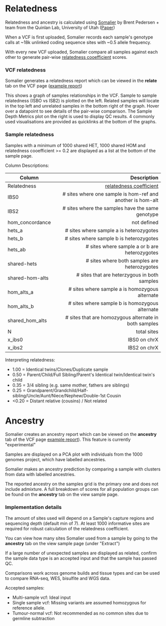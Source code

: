 # Relatedness

Relatedness and ancestry is calculated using [Somalier](https://github.com/brentp/somalier) by Brent Pedersen + team from the Quinlan Lab, University of Utah ([Paper](https://doi.org/10.1186/s13073-020-00761-2))

When a VCF is first uploaded, Somalier records each sample's genotype calls at ~18k unlinked coding sequence sites with ~0.5 allele frequency. 

With every new VCF uploaded, Somalier compare all samples against each other to generate pair-wise [relatedness cooefficient](https://en.wikipedia.org/wiki/Coefficient_of_relationship) scores.

### VCF relatedness

Somalier generates a relatedness report which can be viewed in the **relate** tab on the VCF page ([example report](https://brentp.github.io/somalier/ex.html))

This shows a graph of samples relationships in the VCF. Sample to sample relatedness (ISBO vs ISB2) is plotted on the left. Related samples will locate in the top left and unrelated samples in the bottom right of the graph. Hover over a datapoint to see details of the pair-wise comparison.  The Sample Depth Metrics plot on the right is used to display QC results. 4 commonly used visualisations are provided as quicklinks at the bottom of the graphs. 

### Sample relatedness

Samples with a minimum of 1000 shared HET, 1000 shared HOM and relatedness cooefficient >= 0.2 are displayed as a list at the bottom of the sample page.

Column Descriptions:

| Column  |  Description |
|---------|-------------:|
| Relatedness | [relatedness coefficient](https://en.wikipedia.org/wiki/Coefficient_of_relationship) |
| IBS0 | # sites where one sample is hom-ref and another is hom-alt |
| IBS2 | # sites where the samples have the same genotype |
| hom_concordance | not defined |
| hets_a | # sites where sample a is heterozygotes |
| hets_b | # sites where sample b is heterozygotes |
| hets_ab | # sites where sample a or b are heterozygotes |
| shared-hets | # sites where both samples are heterozygotes |
| shared-hom-alts | # sites that are heterzygous in both samples |
| hom_alts_a | # sites where sample a is homozygous alternate |
| hom_alts_b | # sites where sample b is homozygous alternate |
| shared_hom_alts | # sites that are homozygous alternate in both samples |
| N  | total sites |
| x_ibs0 | IBS0 on chrX |
| x_ibs2 | IBS2 on chrX |

Interpreting relatedness: 

* 1.00  = Identical twins/Clones/Duplicate sample
* 0.50  = Parent/Child/Full Sibling/Parent's Identical twin/Identical twin's child
* 0.35  = 3/4 sibling (e.g. same mother, fathers are siblings)
* 0.25  = Grandparent/Grandchild/Half-sibling/Uncle/Aunt/Niece/Nephew/Double-1st Cousin
* <0.20 = Distant relative (cousins) / Not related

# Ancestry

Somalier creates an ancestry report which can be viewed on the **ancestry** tab of the VCF page [example report](https://brentp.github.io/somalier/ex.somalier-ancestry.html)). This feature is currently "experimental"

Samples are displayed on a PCA plot with individuals from the 1000 genomes project, which have labelled ancestries.

Somalier makes an ancestry prediction by comparing a sample with clusters from data with labelled ancestries.

The reported ancestry on the samples grid is the primary one and does not include admixture. A full breakdown of scores for all population groups can be found on the **ancestry** tab on the view sample page.

### Implementation details

The amount of sites used will depend on a Sample's capture regions and sequencing depth (default min of 7). At least 1000 informative sites are required for robust calculation of the relatedness coefficient.

You can view how many sites Somalier used from a sample by going to the **ancestry** tab on the view sample page (under "Extract")

If a large number of unexpected samples are displayed as related, confirm the sample data type is an accepted input and that the sample has passed QC. 

Comparisons work across genome builds and tissue types and can be used to compare RNA-seq, WES, bisulfite and WGS data.

Accepted samples:

* Multi-sample vcf: Ideal input
* Single sample vcf: Missing variants are assumed homozygous for reference allele. 
* Tumour-normal vcf: Not recommended as no common sites due to germline subtraction

